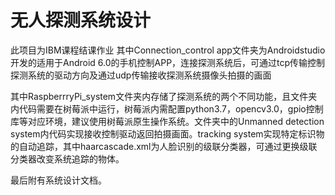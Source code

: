 # 无人探测系统设计
此项目为IBM课程结课作业
其中Connection_control app文件夹为Androidstudio开发的适用于Android 6.0的手机控制APP，连接探测系统后，可通过tcp传输控制探测系统的驱动方向及通过udp传输接收探测系统摄像头拍摄的画面

其中RaspberrryPi_system文件夹内存储了探测系统的两个不同功能，且文件夹内代码需要在树莓派中运行，树莓派内需配置python3.7，opencv3.0，gpio控制库等对应环境，建议使用树莓派原生操作系统。文件夹中的Unmanned detection system内代码实现接收控制驱动返回拍摄画面。tracking system实现特定标识物的自动追踪，其中haarcascade.xml为人脸识别的级联分类器，可通过更换级联分类器改变系统追踪的物体。

最后附有系统设计文档。
